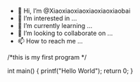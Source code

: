 - 👋 Hi, I’m @Xiaoxiaoxiaoxiaoxiaoxiaobai
- 👀 I’m interested in ...
- 🌱 I’m currently learning ...
- 💞️ I’m looking to collaborate on ...
- 📫 How to reach me ...

<!---
Xiaoxiaoxiaoxiaoxiaoxiaobai/Xiaoxiaoxiaoxiaoxiaoxiaobai is a ✨ special ✨ repository because its `README.md` (this file) appears on your GitHub profile.
You can click the Preview link to take a look at your changes.
--->


/*this is my first program */

int main()
{
  printf("Hello World");
  return 0;
}
